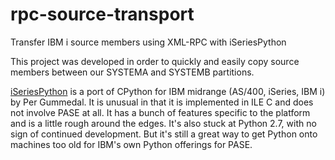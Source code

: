 # rpc-source-transport
Transfer IBM i source members using XML-RPC with iSeriesPython

This project was developed in order to quickly and easily copy source members between our SYSTEMA and SYSTEMB partitions.

[iSeriesPython](https://sourceforge.net/projects/iseriespython/files/Compiled/2.7/revE/) is a port of CPython for IBM midrange (AS/400, iSeries, IBM i) by Per Gummedal. It is unusual in that it is implemented in ILE C and does not involve PASE at all. It has a bunch of features specific to the platform and is a little rough around the edges. It's also stuck at Python 2.7, with no sign of continued development. But it's still a great way to get Python onto machines too old for IBM's own Python offerings for PASE.
